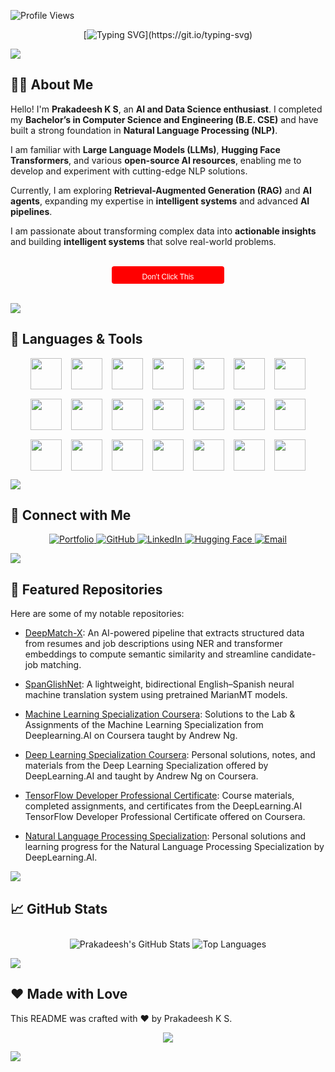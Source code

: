 ![Profile Views](https://komarev.com/ghpvc/?username=prakadeesh01&color=blue)

<div align="center">
  
[![Typing SVG](https://readme-typing-svg.demolab.com?font=Fira+Code&weight=600&size=27&duration=1000&pause=1500&center=true&vCenter=true&width=500&height=100&lines=Hi++%F0%9F%91%8B+.+.+.;I'm+Prakadeesh++K+S...;I%E2%80%99m+AI+%26+Data+Enthusiast..;Checkout+my+Github+Profile+%E2%9D%A4%EF%B8%8F.)](https://git.io/typing-svg)

</div>


<a><img src="https://user-images.githubusercontent.com/73097560/115834477-dbab4500-a447-11eb-908a-139a6edaec5c.gif"></a>


## 👨‍💻 About Me

Hello! I'm **Prakadeesh K S**, an **AI and Data Science enthusiast**. I completed my **Bachelor’s in Computer Science and Engineering (B.E. CSE)** and have built a strong foundation in **Natural Language Processing (NLP)**.

I am familiar with **Large Language Models (LLMs)**, **Hugging Face Transformers**, and various **open-source AI resources**, enabling me to develop and experiment with cutting-edge NLP solutions.

Currently, I am exploring **Retrieval-Augmented Generation (RAG)** and **AI agents**, expanding my expertise in **intelligent systems** and advanced **AI pipelines**.

I am passionate about transforming complex data into **actionable insights** and building **intelligent systems** that solve real-world problems.

<br>

<div align="center">
  <a href="https://www.youtube.com/watch?v=dQw4w9WgXcQ" target="_blank">
    <img alt="Don't Click This" src="data:image/svg+xml;utf8,
      <svg xmlns='http://www.w3.org/2000/svg' width='180' height='28'>
        <rect rx='4' ry='4' width='180' height='28' fill='%23FF0000'/>
        <text x='90' y='18' font-family='Verdana, Geneva, sans-serif' font-size='12' fill='white' text-anchor='middle' alignment-baseline='middle'>Don't Click This</text>
      </svg>"/>
  </a>
</div>

<br>

<a><img src="https://user-images.githubusercontent.com/73097560/115834477-dbab4500-a447-11eb-908a-139a6edaec5c.gif"></a>


## 🚀 Languages & Tools

<div align="center" style="display: flex; flex-wrap: wrap; justify-content: center; gap: 15px;">
  <!-- Skillicons for common tools -->
  <a href="https://skillicons.dev">
    <img src="https://skillicons.dev/icons?i=python" height="50" />
  </a>
  <a href="https://skillicons.dev">
    <img src="https://skillicons.dev/icons?i=c" height="50" />
  </a>
  <a href="https://skillicons.dev">
    <img src="https://skillicons.dev/icons?i=java" height="50" />
  </a>
  <a href="https://skillicons.dev">
    <img src="https://skillicons.dev/icons?i=tensorflow" height="50" />
  </a>
  <a href="https://skillicons.dev">
    <img src="https://skillicons.dev/icons?i=pytorch" height="50" />
  </a>
  <a href="https://skillicons.dev">
    <img src="https://skillicons.dev/icons?i=git" height="50" />
  </a>
  <a href="https://skillicons.dev">
    <img src="https://skillicons.dev/icons?i=github" height="50" />
  </a>
  <a href="https://skillicons.dev">
    <img src="https://skillicons.dev/icons?i=vscode" height="50" />
  </a>
  <a href="https://skillicons.dev">
    <img src="https://skillicons.dev/icons?i=docker" height="50" />
  </a>
  <a href="https://skillicons.dev">
    <img src="https://skillicons.dev/icons?i=fastapi" height="50" />
  </a>
  <a href="https://skillicons.dev">
    <img src="https://skillicons.dev/icons?i=django" height="50" />
  </a>
  <a href="https://skillicons.dev">
    <img src="https://skillicons.dev/icons?i=anaconda" height="50" />
  </a>
  <a href="https://skillicons.dev">
    <img src="https://skillicons.dev/icons?i=html" height="50" />
  </a>
  <a href="https://skillicons.dev">
    <img src="https://skillicons.dev/icons?i=css" height="50" />
  </a>
  <a href="https://skillicons.dev">
    <img src="https://skillicons.dev/icons?i=js" height="50" />
  </a>
  <a href="https://skillicons.dev">
    <img src="https://skillicons.dev/icons?i=react" height="50" />
  </a>
  <a href="https://skillicons.dev">
    <img src="https://skillicons.dev/icons?i=vite" height="50" />
  </a>
  <a href="https://skillicons.dev">
    <img src="https://skillicons.dev/icons?i=tailwind" height="50" />
  </a>
  <a href="https://skillicons.dev">
    <img src="https://skillicons.dev/icons?i=mongodb" height="50" />
  </a>
  <a href="https://skillicons.dev">
    <img src="https://skillicons.dev/icons?i=mysql" height="50" />
  </a>
  <a href="https://skillicons.dev">
    <img src="https://skillicons.dev/icons?i=postgres" height="50" />
  </a>
</div> 

<a><img src="https://user-images.githubusercontent.com/73097560/115834477-dbab4500-a447-11eb-908a-139a6edaec5c.gif"></a>


## 🔗 Connect with Me

<div align="center">
  <a href="https://prakadeesh-portfolio.vercel.app/">
    <img src="https://img.shields.io/badge/Portfolio-28A745?style=for-the-badge&logo=vercel&logoColor=white" alt="Portfolio" />
  </a>
  <a href="https://github.com/prakadeesh01">
    <img src="https://img.shields.io/badge/GitHub-181717?style=for-the-badge&logo=github&logoColor=white" alt="GitHub" />
  </a>
  <a href="https://www.linkedin.com/in/prakadeesh-k-s/">
    <img src="https://img.shields.io/badge/LinkedIn-0A66C2?style=for-the-badge&logo=linkedin&logoColor=white" alt="LinkedIn" />
  </a>
  <a href="https://huggingface.co/pragi007">
    <img src="https://img.shields.io/badge/HuggingFace-FEDA3B?style=for-the-badge&logo=huggingface&logoColor=000000" alt="Hugging Face" />
  </a>
  <a href="mailto:prakadeesh01@gmail.com">
    <img src="https://img.shields.io/badge/Email-D14836?style=for-the-badge&logo=gmail&logoColor=white" alt="Email" />
  </a>
</div>

<a><img src="https://user-images.githubusercontent.com/73097560/115834477-dbab4500-a447-11eb-908a-139a6edaec5c.gif"></a>

## 🧠 Featured Repositories

Here are some of my notable repositories:

- [DeepMatch-X](https://github.com/prakadeesh01/deepmatch-x): An AI-powered pipeline that extracts structured data from resumes and job descriptions using NER and transformer embeddings to compute semantic similarity and streamline candidate-job matching.

- [SpanGlishNet](https://github.com/prakadeesh01/spanglish-net): A lightweight, bidirectional English–Spanish neural machine translation system using pretrained MarianMT models.

- [Machine Learning Specialization Coursera](https://github.com/prakadeesh01/Machine-Learning-Specialization-Coursersa): Solutions to the Lab & Assignments of the Machine Learning Specialization from Deeplearning.AI on Coursera taught by Andrew Ng.

- [Deep Learning Specialization Coursera](https://github.com/prakadeesh01/Deep-Learning-Specialization-Coursera): Personal solutions, notes, and materials from the Deep Learning Specialization offered by DeepLearning.AI and taught by Andrew Ng on Coursera.

- [TensorFlow Developer Professional Certificate](https://github.com/prakadeesh01/TensorFlow-Developer-Professional-Certificate): Course materials, completed assignments, and certificates from the DeepLearning.AI TensorFlow Developer Professional Certificate offered on Coursera.

- [Natural Language Processing Specialization](https://github.com/prakadeesh01/Natural-Language-Processing-Specialization): Personal solutions and learning progress for the Natural Language Processing Specialization by DeepLearning.AI.


<a><img src="https://user-images.githubusercontent.com/73097560/115834477-dbab4500-a447-11eb-908a-139a6edaec5c.gif"></a>

## 📈 GitHub Stats

<div align="center">
  <!-- GitHub Stats -->
  <img src="https://github-readme-stats.vercel.app/api?username=prakadeesh01&show_icons=true&theme=radical" alt="Prakadeesh's GitHub Stats" />

  <!-- Top Languages -->
  <img src="https://github-readme-stats.vercel.app/api/top-langs/?username=prakadeesh01&layout=compact&theme=radical" alt="Top Languages" style="margin-top: 10px;" />
</div>

<a href="https://www.youtube.com/watch?v=dQw4w9WgXcQ"><img src="https://user-images.githubusercontent.com/73097560/115834477-dbab4500-a447-11eb-908a-139a6edaec5c.gif"></a>

## ❤️ Made with Love

This README was crafted with ❤️ by Prakadeesh K S.

<p align="center">
  <img src="https://capsule-render.vercel.app/api?type=waving&color=gradient&height=100&section=footer"/>
</p>
<a><img src="https://user-images.githubusercontent.com/73097560/115834477-dbab4500-a447-11eb-908a-139a6edaec5c.gif"></a>
